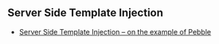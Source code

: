 ## Server Side Template Injection
- [Server Side Template Injection – on the example of Pebble](https://research.securitum.com/server-side-template-injection-on-the-example-of-pebble/)
